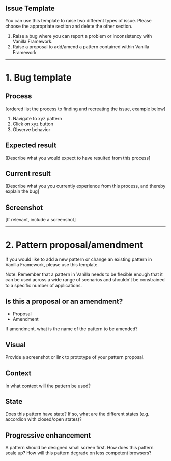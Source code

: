## Issue Template

You can use this template to raise two different types of issue. Please choose the appropriate section and delete the other section.

1. Raise a bug where you can report a problem or inconsistency with Vanilla Framework.
2. Raise a proposal to add/amend a pattern contained within Vanilla Framework

---------------------------------------------------------------------------------------

# 1. Bug template

## Process

[ordered list the process to finding and recreating the issue, example below]

1. Navigate to xyz pattern
2. Click on xyz button
3. Observe behavior

## Expected result

[Describe what you would expect to have resulted from this process]

## Current result

[Describe what you you currently experience from this process, and thereby explain the bug]

## Screenshot

[If relevant, include a screenshot]

---------------------------------------------------------------------------------------

# 2. Pattern proposal/amendment

If you would like to add a new pattern or change an existing pattern in Vanilla Framework, please use this template.

Note: Remember that a pattern in Vanilla needs to be flexible enough that it can be used across a wide range of scenarios and shouldn't be constrained to a specific number of applications.

## Is this a proposal or an amendment?

- Proposal
- Amendment

If amendment, what is the name of the pattern to be amended?

## Visual

Provide a screenshot or link to prototype of your pattern proposal.

## Context

In what context will the pattern be used?

## State

Does this pattern have state? If so, what are the different states (e.g. accordion with closed/open states)?

## Progressive enhancement

A pattern should be designed small screen first. How does this pattern scale up?
How will this pattern degrade on less competent browsers?
